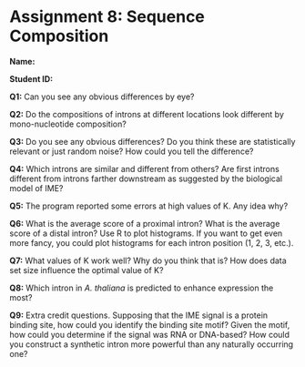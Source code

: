 # Assignment 8: Sequence Composition

__Name:__

__Student ID:__


**Q1:** Can you see any obvious differences by eye?


**Q2:** Do the compositions of introns at different locations look
different by mono-nucleotide composition?

**Q3:** Do you see any obvious differences? Do you think these are
statistically relevant or just random noise? How could you tell the
difference?

**Q4:** Which introns are similar and different from others? Are first
introns different from introns farther downstream as suggested by the
biological model of IME?

**Q5:** The program reported some errors at high values of K. Any idea
why?

**Q6:** What is the average score of a proximal intron? What is the
average score of a distal intron? Use R to plot histograms. If you want
to get even more fancy, you could plot histograms for each intron
position (1, 2, 3, etc.).

**Q7:** What values of K work well? Why do you think that is? How does
data set size influence the optimal value of K?

**Q8:** Which intron in _A. thaliana_ is predicted to enhance expression
the most?

**Q9:** Extra credit questions. Supposing that the IME signal is a
protein binding site, how could you identify the binding site motif?
Given the motif, how could you determine if the signal was RNA or
DNA-based? How could you construct a synthetic intron more powerful than
any naturally occurring one?

